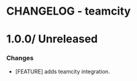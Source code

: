 # CHANGELOG - teamcity

1.0.0/ Unreleased
==================

### Changes

* [FEATURE] adds teamcity integration.
